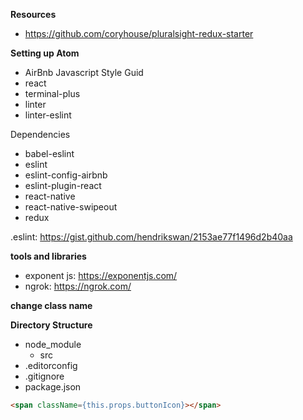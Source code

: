 **Resources**

* https://github.com/coryhouse/pluralsight-redux-starter

**Setting up Atom**

* AirBnb Javascript Style Guid
* react
* terminal-plus
* linter
* linter-eslint

Dependencies

* babel-eslint
* eslint
* eslint-config-airbnb
* eslint-plugin-react
* react-native
* react-native-swipeout
* redux

.eslint: https://gist.github.com/hendrikswan/2153ae77f1496d2b40aa

**tools and libraries**

* exponent js: https://exponentjs.com/
* ngrok: https://ngrok.com/

**change class name**

**Directory Structure**

* node_module
  * src 
* .editorconfig
* .gitignore
* package.json

```html
<span className={this.props.buttonIcon}></span>
```
